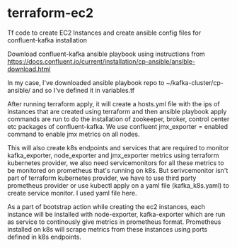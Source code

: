 # terraform-ec2
Tf code to create EC2 Instances and create ansible config files for confluent-kafka installation

Download confluent-kafka ansible playbook using instructions from 
https://docs.confluent.io/current/installation/cp-ansible/ansible-download.html

In my case, I've downloaded ansible playbook repo to ~/kafka-cluster/cp-ansible/ and so I've defined it in variables.tf

After running terraform apply, it will create a hosts.yml file with the ips of instances that are created using terraform 
and then ansible playbook apply commands are run to do the installation of zookeeper, broker, control center etc packages of confluent-kafka. We use confluent jmx_exporter = enabled command to enable jmx metrics on all nodes.

This will also create k8s endpoints and services that are required to monitor kafka_exporter, node_exporter and jmx_exporter metrics using terraform kubernetes provider, we also need servicemonitors for all these metrics to be monitored on prometheus that's running on k8s. But serivcemonitor isn't part of terraform kubernetes provider, we have to use third party prometheus provider or use kubectl apply on a yaml file (kafka_k8s.yaml) to create service monitor. I used yaml file here.

As a part of bootstrap action while creating the ec2 instances, each instance will be installed with node-exporter, kafka-exporter which are run as service to continously give metrics in prometheus format. Prometheus installed on k8s will scrape metrics from these instances using ports defined in k8s endpoints.
